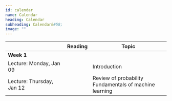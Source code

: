 ```yaml
---
id: calendar
name: Calendar
heading: Calendar
subheading: Calendar&#58;
image: ""
---
```


|           | Reading                | Topic
|-----------|------------------------|---------
| **Week 1** |            | 
| Lecture: Monday, Jan 09 |            | Introduction
| Lecture: Thursday, Jan 12 |            | Review of probability <br/> Fundamentals of machine learning 

